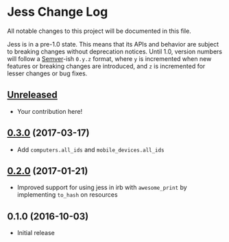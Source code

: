 # Jess Change Log

All notable changes to this project will be documented in this file.

Jess is in a pre-1.0 state. This means that its APIs and behavior are subject to breaking changes without deprecation notices. Until 1.0, version numbers will follow a [Semver][]-ish `0.y.z` format, where `y` is incremented when new features or breaking changes are introduced, and `z` is incremented for lesser changes or bug fixes.

## [Unreleased][]

* Your contribution here!

## [0.3.0][] (2017-03-17)

* Add `computers.all_ids` and `mobile_devices.all_ids`

## [0.2.0][] (2017-01-21)

* Improved support for using jess in irb with `awesome_print` by implementing `to_hash` on resources

## 0.1.0 (2016-10-03)

* Initial release

[Semver]: http://semver.org
[Unreleased]: https://github.com/mattbrictson/jess/compare/v0.3.0...HEAD
[0.3.0]: https://github.com/mattbrictson/jess/compare/v0.2.0...v0.3.0
[0.2.0]: https://github.com/mattbrictson/jess/compare/v0.1.0...v0.2.0
